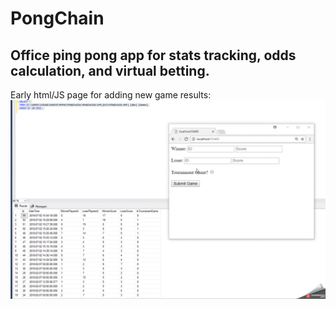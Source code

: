 # PongChain
## Office ping pong app for stats tracking, odds calculation, and virtual betting.

Early html/JS page for adding new game results:
![](earlyGameResults.gif)